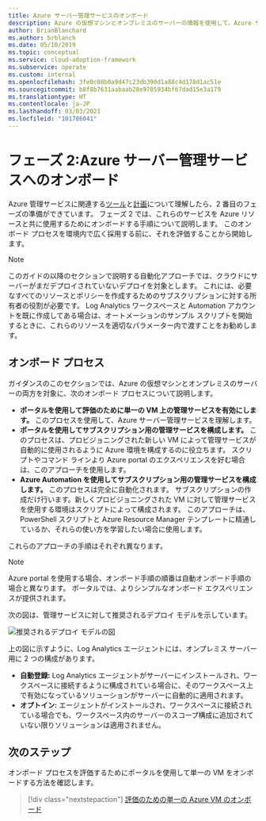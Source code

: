 ```yaml
---
title: Azure サーバー管理サービスのオンボード
description: Azure の仮想マシンとオンプレミスのサーバーの情報を使用して、Azure サーバー管理サービスをオンボードします。
author: BrianBlanchard
ms.author: brblanch
ms.date: 05/10/2019
ms.topic: conceptual
ms.service: cloud-adoption-framework
ms.subservice: operate
ms.custom: internal
ms.openlocfilehash: 3fe0c08b0a9d47c23db390d1a88c4d178d1ac51e
ms.sourcegitcommit: b8f8b7631aabaab28e9705934bf67dad15e3a179
ms.translationtype: HT
ms.contentlocale: ja-JP
ms.lasthandoff: 03/03/2021
ms.locfileid: "101786041"
---
```

# <a name="phase-2-onboarding-azure-server-management-services"></a>フェーズ 2:Azure サーバー管理サービスへのオンボード

Azure 管理サービスに関連する[ツール](./tools-services.md)と[計画](./prerequisites.md)について理解したら、2 番目のフェーズの準備ができています。 フェーズ 2 では、これらのサービスを Azure リソースと共に使用するためにオンボードする手順について説明します。 このオンボード プロセスを環境内で広く採用する前に、それを評価することから開始します。

> [!NOTE]
> このガイドの以降のセクションで説明する自動化アプローチでは、クラウドにサーバーがまだデプロイされていないデプロイを対象とします。 これには、必要なすべてのリソースとポリシーを作成するためのサブスクリプションに対する所有者の役割が必要です。 Log Analytics ワークスペースと Automation アカウントを既に作成してある場合は、オートメーションのサンプル スクリプトを開始するときに、これらのリソースを適切なパラメーター内で渡すことをお勧めします。

## <a name="onboarding-processes"></a>オンボード プロセス

ガイダンスのこのセクションでは、Azure の仮想マシンとオンプレミスのサーバーの両方を対象に、次のオンボード プロセスについて説明します。

- **ポータルを使用して評価のために単一の VM 上の管理サービスを有効にします。** このプロセスを使用して、Azure サーバー管理サービスを理解します。
- **ポータルを使用してサブスクリプション用の管理サービスを構成します。** このプロセスは、プロビジョニングされた新しい VM によって管理サービスが自動的に使用されるように Azure 環境を構成するのに役立ちます。 スクリプトやコマンド ラインより Azure portal のエクスペリエンスを好む場合は、このアプローチを使用します。
- **Azure Automation を使用してサブスクリプション用の管理サービスを構成します。** このプロセスは完全に自動化されます。 サブスクリプションの作成だけ行います。新しくプロビジョニングされた VM に対して管理サービスを使用する環境はスクリプトによって構成されます。 このアプローチは、PowerShell スクリプトと Azure Resource Manager テンプレートに精通しているか、それらの使い方を学習したい場合に使用します。

これらのアプローチの手順はそれぞれ異なります。

> [!NOTE]
> Azure portal を使用する場合、オンボード手順の順番は自動オンボード手順の場合と異なります。 ポータルでは、よりシンプルなオンボード エクスペリエンスが提供されます。

次の図は、管理サービスに対して推奨されるデプロイ モデルを示しています。

![推奨されるデプロイ モデルの図](./media/recommended-deployment.png)

上の図に示すように、Log Analytics エージェントには、オンプレミス サーバー用に 2 つの構成があります。

- **自動登録:** Log Analytics エージェントがサーバーにインストールされ、ワークスペースに接続するように構成されている場合に、そのワークスペース上で有効になっているソリューションがサーバーに自動的に適用されます。
- **オプトイン:** エージェントがインストールされ、ワークスペースに接続されている場合でも、ワークスペース内のサーバーのスコープ構成に追加されていない限りソリューションは適用されません。

## <a name="next-steps"></a>次のステップ

オンボード プロセスを評価するためにポータルを使用して単一の VM をオンボードする方法を確認します。

> [!div class="nextstepaction"]
> [評価のための単一の Azure VM のオンボード](./onboard-single-vm.md)
